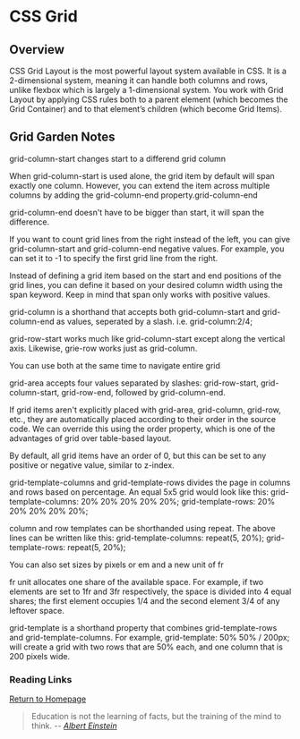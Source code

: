 # CSS Grid
 
  
## Overview
CSS Grid Layout is the most powerful layout system available in CSS. It is a 2-dimensional system, meaning it can handle both columns and rows, unlike flexbox which is largely a 1-dimensional system. You work with Grid Layout by applying CSS rules both to a parent element (which becomes the Grid Container) and to that element’s children (which become Grid Items).

## Grid Garden Notes
grid-column-start changes start to a differend grid column
 
When grid-column-start is used alone, the grid item by default will span exactly one column. However, you can extend the item across multiple columns by adding the grid-column-end property.grid-column-end 
 
grid-column-end doesn't have to be bigger than start, it will span the difference. 
 
If you want to count grid lines from the right instead of the left, you can give grid-column-start and grid-column-end negative values. For example, you can set it to -1 to specify the first grid line from the right.
 
Instead of defining a grid item based on the start and end positions of the grid lines, you can define it based on your desired column width using the span keyword. Keep in mind that span only works with positive values.
 
grid-column is a shorthand that accepts both grid-column-start and grid-column-end as values, seperated by a slash. i.e. grid-column:2/4;
 
grid-row-start works much like grid-column-start except along the vertical axis.
Likewise, grie-row works just as grid-column.
  
You can use both at the same time to navigate entire grid
  
grid-area accepts four values separated by slashes: grid-row-start, grid-column-start, grid-row-end, followed by grid-column-end.

If grid items aren't explicitly placed with grid-area, grid-column, grid-row, etc., they are automatically placed according to their order in the source code. We can override this using the order property, which is one of the advantages of grid over table-based layout.

By default, all grid items have an order of 0, but this can be set to any positive or negative value, similar to z-index.

grid-template-columns and grid-template-rows divides the page in columns and rows based on percentage. An equal 5x5 grid would look like this:
grid-template-columns: 20% 20% 20% 20% 20%;
grid-template-rows: 20% 20% 20% 20% 20%;

column and row templates can be shorthanded using repeat. The above lines can be written like this:
grid-template-columns: repeat(5, 20%);
grid-template-rows: repeat(5, 20%);

You can also set sizes by pixels or em and a new unit of fr

fr unit allocates one share of the available space. For example, if two elements are set to 1fr and 3fr respectively, the space is divided into 4 equal shares; the first element occupies 1/4 and the second element 3/4 of any leftover space.

grid-template is a shorthand property that combines grid-template-rows and grid-template-columns.
For example, grid-template: 50% 50% / 200px; will create a grid with two rows that are 50% each, and one column that is 200 pixels wide.



### Reading Links




[Return to Homepage](https://claudiobailon.github.io/reading-notes/)


 
>Education is not the learning of facts,
>but the training of the mind to think.
> -- <cite>[Albert Einstein][1]</cite>

[1]:https://www.goodreads.com/quotes/6137386-education-is-not-the-learning-of-facts-but-the-training 